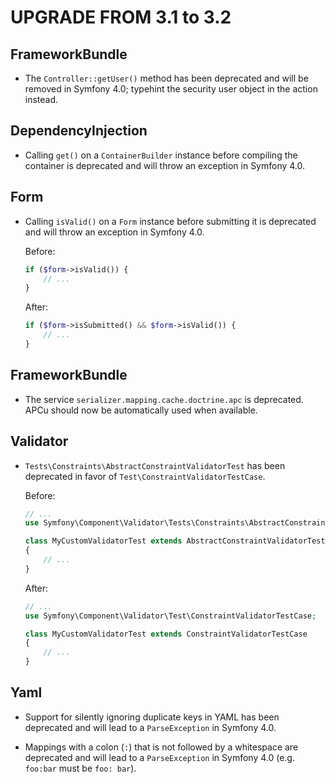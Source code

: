 UPGRADE FROM 3.1 to 3.2
=======================

FrameworkBundle
---------------

 * The `Controller::getUser()` method has been deprecated and will be removed in
   Symfony 4.0; typehint the security user object in the action instead.

DependencyInjection
-------------------

 * Calling `get()` on a `ContainerBuilder` instance before compiling the
   container is deprecated and will throw an exception in Symfony 4.0.

Form
----

 * Calling `isValid()` on a `Form` instance before submitting it
   is deprecated and will throw an exception in Symfony 4.0.

   Before:

   ```php
   if ($form->isValid()) {
       // ...
   }
   ```

   After:

   ```php
   if ($form->isSubmitted() && $form->isValid()) {
       // ...
   }
   ```

FrameworkBundle
---------------

  * The service `serializer.mapping.cache.doctrine.apc` is deprecated. APCu should now
    be automatically used when available.

Validator
---------

 * `Tests\Constraints\AbstractConstraintValidatorTest` has been deprecated in
   favor of `Test\ConstraintValidatorTestCase`.

   Before:

   ```php
   // ...
   use Symfony\Component\Validator\Tests\Constraints\AbstractConstraintValidatorTest;

   class MyCustomValidatorTest extends AbstractConstraintValidatorTest
   {
       // ...
   }
   ```

   After:

   ```php
   // ...
   use Symfony\Component\Validator\Test\ConstraintValidatorTestCase;

   class MyCustomValidatorTest extends ConstraintValidatorTestCase
   {
       // ...
   }
   ```

Yaml
----

 * Support for silently ignoring duplicate keys in YAML has been deprecated and
   will lead to a `ParseException` in Symfony 4.0.

 * Mappings with a colon (`:`) that is not followed by a whitespace are deprecated
   and will lead to a `ParseException` in Symfony 4.0 (e.g. `foo:bar` must be
   `foo: bar`).
